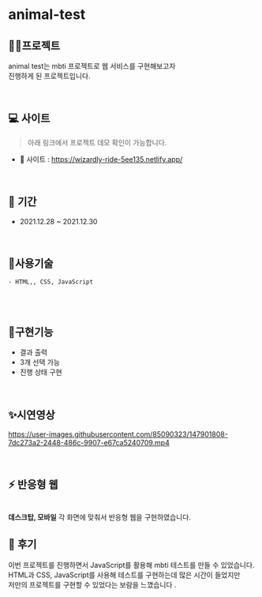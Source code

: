 # animal-test
## 👩‍💻프로젝트 
animal test는 mbti 프로젝트로 웹 서비스를 구현해보고자<br />
진행하게 된 프로젝트입니다.

<br />

## 💻 사이트

> 아래 링크에서 프로젝트 데모 확인이 가능합니다. <br />
- 🎯 사이트 : https://wizardly-ride-5ee135.netlify.app/

<br />

## 📆 기간
  - 2021.12.28 ~ 2021.12.30

<br />

## 📗사용기술
    - HTML,, CSS, JavaScript

<br />


<br />

## 📜구현기능
- 결과 출력
- 3개 선택 가능
- 진행 상태 구현

<br />

## ✨시연영상




https://user-images.githubusercontent.com/85090323/147901808-7dc273a2-2448-486c-9907-e67ca5240709.mp4






<br />

## ⚡ 반응형 웹

<br />
<strong>데스크탑, 모바일</strong> 각 화면에 맞춰서 반응형 웹을 구현하였습니다.

<br />

## 🌵 후기

이번 프로젝트를 진행하면서 JavaScript를 활용해 mbti 테스트를 만들 수 있었습니다.<br />
HTML과 CSS, JavaScript를 사용해 테스트를 구현하는데 많은 시간이 들었지만<br />
저만의 프로젝트를 구현할 수 있었다는 보람을 느꼈습니다
.<br />
<br />
<br />
<br />


